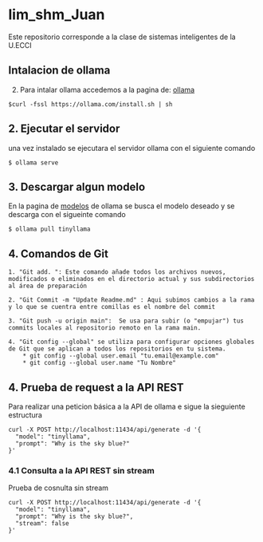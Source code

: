 # lim_shm_Juan
Este repositorio corresponde a la clase de sistemas inteligentes de la U.ECCI
## Intalacion de ollama
2. Para intalar ollama accedemos a la pagina de: [ollama](https://ollama.com/ )

```
$curl -fssl https://ollama.com/install.sh | sh
```
## 2. Ejecutar el servidor
una vez instalado se ejecutara el servidor ollama con el siguiente comando

````
$ ollama serve
````

## 3. Descargar algun modelo
En la pagina de [modelos](https://ollama.com/library) de ollama se busca el modelo deseado y se descarga con el sigueinte comando

```
$ ollama pull tinyllama
```

## 4. Comandos de Git
```
1. "Git add. ": Este comando añade todos los archivos nuevos, modificados o eliminados en el directorio actual y sus subdirectorios al área de preparación

2. "Git Commit -m "Update Readme.md" : Aqui subimos cambios a la rama y lo que se cuentra entre comillas es el nombre del commit

3. "Git push -u origin main":  Se usa para subir (o "empujar") tus commits locales al repositorio remoto en la rama main.

4. "Git config --global" se utiliza para configurar opciones globales de Git que se aplican a todos los repositorios en tu sistema.
    * git config --global user.email "tu.email@example.com"
    * git config --global user.name "Tu Nombre"
```
## 4. Prueba de request a la API REST
Para realizar una peticion básica a la API de ollama e sigue la sieguiente estructura

```
curl -X POST http://localhost:11434/api/generate -d '{
  "model": "tinyllama",
  "prompt": "Why is the sky blue?"
}'
```
### 4.1 Consulta a la API REST sin stream
Prueba de cosnulta sin stream
```
curl -X POST http://localhost:11434/api/generate -d '{
  "model": "tinyllama",
  "prompt": "Why is the sky blue?",
  "stream": false
}'
```
